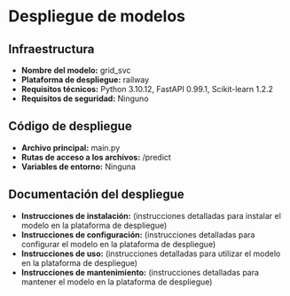 # Despliegue de modelos

## Infraestructura

- **Nombre del modelo:** grid_svc
- **Plataforma de despliegue:** railway
- **Requisitos técnicos:** Python 3.10.12, FastAPI 0.99.1, Scikit-learn 1.2.2
- **Requisitos de seguridad:** Ninguno


## Código de despliegue

- **Archivo principal:** main.py
- **Rutas de acceso a los archivos:** /predict
- **Variables de entorno:** Ninguna

## Documentación del despliegue

- **Instrucciones de instalación:** (instrucciones detalladas para instalar el modelo en la plataforma de despliegue)
- **Instrucciones de configuración:** (instrucciones detalladas para configurar el modelo en la plataforma de despliegue)
- **Instrucciones de uso:** (instrucciones detalladas para utilizar el modelo en la plataforma de despliegue)
- **Instrucciones de mantenimiento:** (instrucciones detalladas para mantener el modelo en la plataforma de despliegue)
